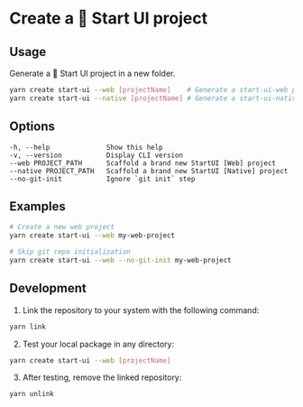 # Create a 🚀 Start UI project

## Usage

Generate a 🚀 Start UI project in a new folder.

```bash
yarn create start-ui --web [projectName]    # Generate a start-ui-web project
yarn create start-ui --native [projectName] # Generate a start-ui-native project
```

## Options

```
-h, --help              Show this help
-v, --version           Display CLI version
--web PROJECT_PATH      Scaffold a brand new StartUI [Web] project
--native PROJECT_PATH   Scaffold a brand new StartUI [Native] project
--no-git-init           Ignore `git init` step
```

## Examples

```bash
# Create a new web project
yarn create start-ui --web my-web-project

# Skip git repo initialization
yarn create start-ui --web --no-git-init my-web-project
```

## Development

1. Link the repository to your system with the following command:

```bash
yarn link
```

2. Test your local package in any directory:

```bash
yarn create start-ui --web [projectName]
```

3. After testing, remove the linked repository:

```bash
yarn unlink
```
